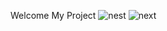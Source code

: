Welcome My Project
![nest](https://ahorasomos.izertis.com/solidgear/wp-content/uploads/2019/12/nest-1.png)
![next](https://sdtimes.com/wp-content/uploads/2023/10/next-490x276.png)
